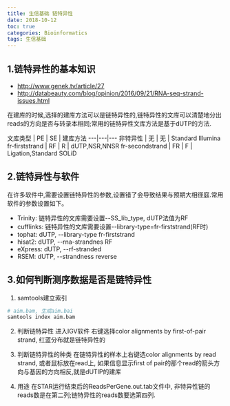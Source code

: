 ```yaml
---
title: 生信基础 链特异性
date: 2018-10-12
toc: true
categories: Bioinformatics
tags: 生信基础
---
```



## 1.链特异性的基本知识

* http://www.genek.tv/article/27
* http://databeauty.com/blog/opinion/2016/09/21/RNA-seq-strand-issues.html

在建库的时候,选择的建库方法可以是链特异性的,链特异性的文库可以清楚地分出reads的方向是否与转录本相同;常用的链特异性文库方法是基于dUTP的方法.

文库类型 | PE | SE | 建库方法
---|---|---
非特异性 | 无 | 无 | Standard Illumina
fr-firststrand | RF | R | dUTP,NSR,NNSR
fr-secondstrand | FR | F | Ligation,Standard SOLiD

<!--more-->

## 2.链特异性与软件
在许多软件中,需要设置链特异性的参数,设置错了会导致结果与预期大相径庭.常用软件的参数设置如下。

- Trinity:  链特异性的文库需要设置--SS_lib_type, dUTP法值为RF
- cufflinks: 链特异性的文库需要设置--library-type=fr-firststrand(RF时)
- tophat: dUTP, --library-type fr-firststrand
- hisat2: dUTP, --rna-strandnes RF
- eXpress: dUTP, --rf-stranded
- RSEM: dUTP, --strandness reverse

## 3.如何判断测序数据是否是链特异性

1. samtools建立索引

```bash
# aim.bam, 生成aim.bai
samtools index aim.bam
```
2. 判断链特异性
进入IGV软件
右键选择color alignments by first-of-pair strand, 红蓝分布就是链特异性的

3. 判断链特异性的种类
在链特异性的样本上右键选color alignments by read strand, 或者鼠标放在read上, 如果信息显示first of pair的那个read的箭头方向与基因的方向相反,就是dUTIP的建库

4. 用途
在STAR运行结束后的ReadsPerGene.out.tab文件中, 非特异性链的reads数是在第二列;链特异性的reads数要选第四列.
